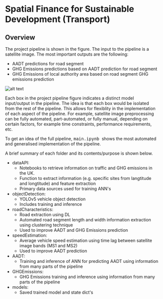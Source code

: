 # Spatial Finance for Sustainable Development (Transport)
## Overview

The project pipeline is shown in the figure. The input to the pipeline is a satellite image. The most important outputs are the following:
- AADT predictions for road segment
- GHG Emissions predictions based on AADT prediction for road segment
- GHG Emissions of local authority area based on road segment GHG emissions prediction

![alt text](https://github.com/horsada/Spatial_Finance_Transport/blob/main/images/Project_Plan.PNG)

Each box in the project pipeline figure indicates a distinct model input/output in the pipeline. The idea is that each box would be isolated
from the rest of the pipeline. This allows for flexiblity in the implementation of each aspect of the pipeline. For example, satellite image preprocessing can
be fully automated, part-automated, or fully manual, depending on certain factors, for example time constraints, performance requirements, etc.

To get an idea of the full pipeline, <kbd> main.ipynb </kbd> shows the most automated and generalised implementation of the pipeline.

A brief summary of each folder and its contents/purpose is shown below.
- dataAPI:
    - Notebooks to retrieve information on traffic and GHG emissions in the UK.
    - Function to extract information (e.g. specific sites from langtitude and longtitude) and feature extraction
    - Primary data sources used for training ANN's
- objectDetection:
    - YOLOv5 vehicle object detection
    - Includes training and inference
- roadCharacteristics:
    - Road extraction using DL
    - Automated road segment length and width information extraction using clustering technique
    - Used to improve AADT and GHG Emissions prediction
- speedEstimation:
    - Average vehicle speed estimation using time lag between satellite image bands (MS1 and MS2)
    - Used to improve AADT prediction
- AADT:
    - Training and inference of ANN for predicting AADT using information from many parts of the pipeline
- GHGEmissions:
    - GHG Emissions training and inference using information from many parts of the pipeline
- models:
    - Saved trained model and state dict's
